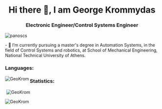 <h1 align="center">Hi there 👋, I am George Krommydas</h1>
<h3 align="center">Electronic Engineer/Control Systems Engineer</h3>

<!--
**GeoKrom/GeoKrom** is a ✨ _special_ ✨ repository because its `README.md` (this file) appears on your GitHub profile.--!>
<p align="left"> <img src="https://komarev.com/ghpvc/?username=panoscs&label=Profile%20views&color=0e75b6&style=flat" alt="panoscs" /> </p>



- 🔭 I’m currently pursuing a master's degree in Automation Systems, in the field of Control Systems and robotics, at School of Mechanical Engineering, National Technical University of Athens.


<h3 align="left">Languages:</h3>
<p><img align="left" src="https://github-readme-stats.vercel.app/api/top-langs?username=GeoKrom&show_icons=true&theme=tokyonight&locale=en&layout=compact" alt="GeoKrom"/></p>


<h3 align="left">Statistics:</h3>
<p>&nbsp;<img align="center" src="https://github-readme-stats.vercel.app/api?username=GeoKrom&show_icons=true&theme=tokyonight&locale=en" alt="GeoKrom"/></p>

<p>&nbsp;<img align="left" src="https://github-readme-streak-stats.herokuapp.com/?user=GeoKrom&" alt="GeoKrom" /></p>
